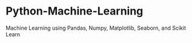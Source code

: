 # Python-Machine-Learning
Machine Learning using Pandas, Numpy, Matplotlib, Seaborn, and Scikit Learn
